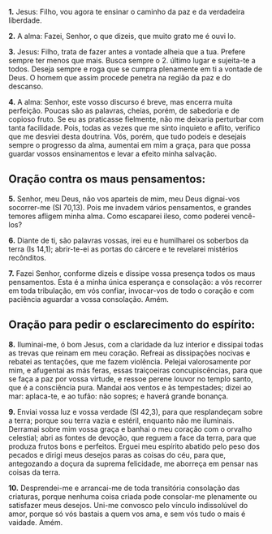 **1.** Jesus: Filho, vou agora te ensinar o caminho da paz e da verdadeira liberdade.

**2.** A alma: Fazei, Senhor, o que dizeis, que muito grato me é ouvi lo.

**3.** Jesus: Filho, trata de fazer antes a vontade alheia que a tua. Prefere sempre ter menos que mais. Busca sempre o 2. último lugar e sujeita-te a todos. Deseja sempre e roga que se cumpra plenamente em ti a vontade de Deus. O homem que assim procede penetra na região da paz e do descanso.

**4.** A alma: Senhor, este vosso discurso é breve, mas encerra muita perfeição. Poucas são as palavras, cheias, porém, de sabedoria e de copioso fruto. Se eu as praticasse fielmente, não me deixaria perturbar com tanta facilidade. Pois, todas as vezes que me sinto inquieto e aflito, verifico que me desviei desta doutrina. Vós, porém, que tudo podeis e desejais sempre o progresso da alma, aumentai em mim a graça, para que possa guardar vossos ensinamentos e levar a efeito minha salvação.

## Oração contra os maus pensamentos:

**5.** Senhor, meu Deus, não vos aparteis de mim, meu Deus dignai-vos socorrer-me (Sl 70,13). Pois me invadem vários pensamentos, e grandes temores afligem minha alma. Como escaparei ileso, como poderei vencê-los?

**6.** Diante de ti, são palavras vossas, irei eu e humilharei os soberbos da terra (Is 14,1); abrir-te-ei as portas do cárcere e te revelarei mistérios recônditos.

**7.** Fazei Senhor, conforme dizeis e dissipe vossa presença todos os maus pensamentos. Esta é a minha única esperança e consolação: a vós recorrer em toda tribulação, em vós confiar, invocar-vos de todo o coração e com paciência aguardar a vossa consolação. Amém.

## Oração para pedir o esclarecimento do espírito:

**8.** Iluminai-me, ó bom Jesus, com a claridade da luz interior e dissipai todas as trevas que reinam em meu coração. Refreai as dissipações nocivas e rebatei as tentações, que me fazem violência. Pelejai valorosamente por mim, e afugentai as más feras, essas traiçoeiras concupiscências, para que se faça a paz por vossa virtude, e ressoe perene louvor no templo santo, que é a consciência pura. Mandai aos ventos e às tempestades; dizei ao mar: aplaca-te, e ao tufão: não sopres; e haverá grande bonança.

**9.** Enviai vossa luz e vossa verdade (Sl 42,3), para que resplandeçam sobre a terra; porque sou terra vazia e estéril, enquanto não me iluminais. Derramai sobre mim vossa graça e banhai o meu coração com o orvalho celestial; abri as fontes de devoção, que reguem a face da terra, para que produza frutos bons e perfeitos. Erguei meu espírito abatido pelo peso dos pecados e dirigi meus desejos paras as coisas do céu, para que, antegozando a doçura da suprema felicidade, me aborreça em pensar nas coisas da terra.

**10.** Desprendei-me e arrancai-me de toda transitória consolação das criaturas, porque nenhuma coisa criada pode consolar-me plenamente ou satisfazer meus desejos. Uni-me convosco pelo vínculo indissolúvel do amor, porque só vós bastais a quem vos ama, e sem vós tudo o mais é vaidade. Amém.

